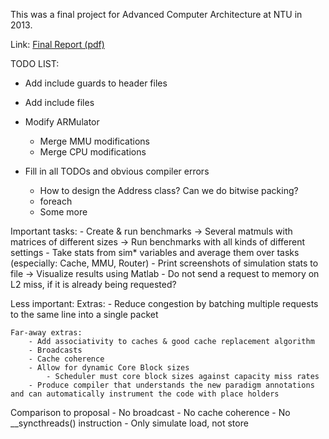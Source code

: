 
This was a final project for Advanced Computer Architecture at NTU in 2013.

Link: [Final Report (pdf)](https://drive.google.com/file/d/0Byy1mIQw8wwYRDk0TGx1bjVqWU0/view?usp=sharing)

TODO LIST:

- Add include guards to header files
- Add include files

- Modify ARMulator
    - Merge MMU modifications
    - Merge CPU modifications

- Fill in all TODOs and obvious compiler errors
    - How to design the Address class? Can we do bitwise packing?
    - foreach
    - Some more


Important tasks:
    - Create & run benchmarks
        -> Several matmuls with matrices of different sizes
        -> Run benchmarks with all kinds of different settings
    - Take stats from sim* variables and average them over tasks (especially: Cache, MMU, Router)
    - Print screenshots of simulation stats to file
        -> Visualize results using Matlab
    - Do not send a request to memory on L2 miss, if it is already being requested?



Less important:
    Extras:
        - Reduce congestion by batching multiple requests to the same line into a single packet


    Far-away extras:
        - Add associativity to caches & good cache replacement algorithm
        - Broadcasts
        - Cache coherence
        - Allow for dynamic Core Block sizes
            - Scheduler must core block sizes against capacity miss rates
        - Produce compiler that understands the new paradigm annotations and can automatically instrument the code with place holders

        
Comparison to proposal
    - No broadcast
    - No cache coherence
    - No __syncthreads() instruction
    - Only simulate load, not store
